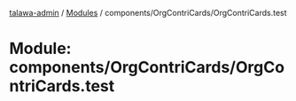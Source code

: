 [talawa-admin](../README.md) / [Modules](../modules.md) / components/OrgContriCards/OrgContriCards.test

# Module: components/OrgContriCards/OrgContriCards.test
